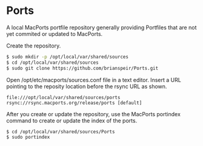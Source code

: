 Ports
=====

A local MacPorts portfile repository generally providing
Portfiles that are not yet commited or updated to MacPorts.

Create the repository.

```bash
$ sudo mkdir -p /opt/local/var/shared/sources
$ cd /opt/local/var/shared/sources
$ sudo git clone https://github.com/brianspeir/Ports.git
```

Open /opt/etc/macports/sources.conf file in a text editor. Insert a
URL pointing to the reposity location before the rsync URL as shown.

```
file:///opt/local/var/shared/sources/ports
rsync://rsync.macports.org/release/ports [default]
```

After you create or update the repository, use the MacPorts
portindex command to create or update the index of the ports.

```bash
$ cd /opt/local/var/shared/sources/Ports
$ sudo portindex
```
